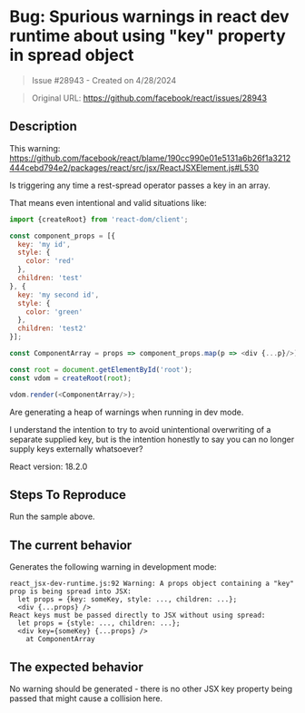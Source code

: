 # Bug: Spurious warnings in react dev runtime about using "key" property in spread object

> Issue #28943 - Created on 4/28/2024

> Original URL: https://github.com/facebook/react/issues/28943

## Description

This warning: https://github.com/facebook/react/blame/190cc990e01e5131a6b26f1a3212444cebd794e2/packages/react/src/jsx/ReactJSXElement.js#L530

Is triggering any time a rest-spread operator passes a key in an array.

That means even intentional and valid situations like:

```javascript
import {createRoot} from 'react-dom/client';

const component_props = [{
  key: 'my id',
  style: {
    color: 'red'
  },
  children: 'test'
}, {
  key: 'my second id',
  style: {
    color: 'green'
  },
  children: 'test2'
}];

const ComponentArray = props => component_props.map(p => <div {...p}/>);

const root = document.getElementById('root');
const vdom = createRoot(root);

vdom.render(<ComponentArray/>);
```

Are generating a heap of warnings when running in dev mode.

I understand the intention to try to avoid unintentional overwriting of a separate supplied key, but is the intention honestly to say you can no longer supply keys externally whatsoever?

React version: 18.2.0

## Steps To Reproduce

Run the sample above.

## The current behavior

Generates the following warning in development mode:

```
react_jsx-dev-runtime.js:92 Warning: A props object containing a "key" prop is being spread into JSX:
  let props = {key: someKey, style: ..., children: ...};
  <div {...props} />
React keys must be passed directly to JSX without using spread:
  let props = {style: ..., children: ...};
  <div key={someKey} {...props} />
    at ComponentArray
```

## The expected behavior

No warning should be generated - there is no other JSX key property being passed that might cause a collision here.
